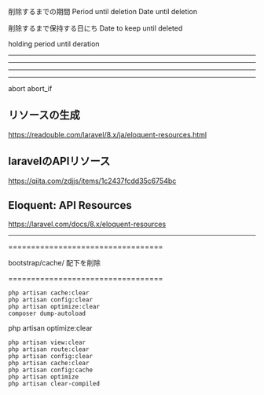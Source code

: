 削除するまでの期間
Period until deletion
Date until deletion

削除するまで保持する日にち
Date to keep until deleted


holding period until deration


________________________________________________________________________________
________________________________________________________________________________
________________________________________________________________________________
________________________________________________________________________________


abort
abort_if

## リソースの生成
https://readouble.com/laravel/8.x/ja/eloquent-resources.html


## laravelのAPIリソース
https://qiita.com/zdjjs/items/1c2437fcdd35c6754bc


## Eloquent: API Resources
https://laravel.com/docs/8.x/eloquent-resources



_____________________________________________________________________________


==================================

bootstrap/cache/ 配下を削除

==================================

```
php artisan cache:clear
php artisan config:clear
php artisan optimize:clear
composer dump-autoload
```

php artisan optimize:clear
```
php artisan view:clear
php artisan route:clear
php artisan config:clear
php artisan cache:clear
php artisan config:cache
php artisan optimize
php artisan clear-compiled
```


